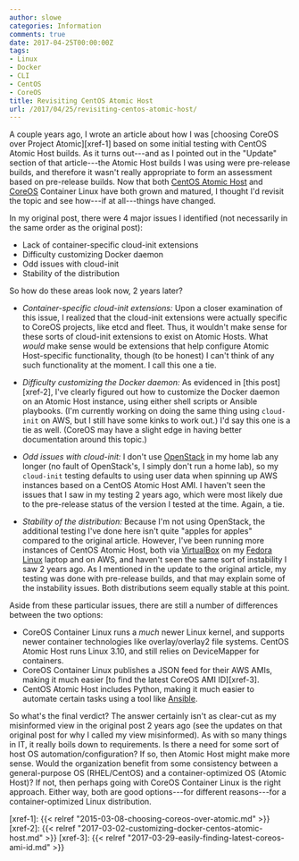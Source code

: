 ```yaml
---
author: slowe
categories: Information
comments: true
date: 2017-04-25T00:00:00Z
tags:
- Linux
- Docker
- CLI
- CentOS
- CoreOS
title: Revisiting CentOS Atomic Host
url: /2017/04/25/revisiting-centos-atomic-host/
---
```


A couple years ago, I wrote an article about how I was [choosing CoreOS over Project Atomic][xref-1] based on some initial testing with CentOS Atomic Host builds. As it turns out---and as I pointed out in the "Update" section of that article---the Atomic Host builds I was using were pre-release builds, and therefore it wasn't really appropriate to form an assessment based on pre-release builds. Now that both [CentOS Atomic Host][link-1] and [CoreOS][link-6] Container Linux have both grown and matured, I thought I'd revisit the topic and see how---if at all---things have changed.<!--more-->

In my original post, there were 4 major issues I identified (not necessarily in the same order as the original post):

* Lack of container-specific cloud-init extensions
* Difficulty customizing Docker daemon
* Odd issues with cloud-init
* Stability of the distribution

So how do these areas look now, 2 years later?

* _Container-specific cloud-init extensions:_ Upon a closer examination of this issue, I realized that the cloud-init extensions were actually specific to CoreOS projects, like etcd and fleet. Thus, it wouldn't make sense for these sorts of cloud-init extensions to exist on Atomic Hosts. What _would_ make sense would be extensions that help configure Atomic Host-specific functionality, though (to be honest) I can't think of any such functionality at the moment. I call this one a tie.

* _Difficulty customizing the Docker daemon:_ As evidenced in [this post][xref-2], I've clearly figured out how to customize the Docker daemon on an Atomic Host instance, using either shell scripts or Ansible playbooks. (I'm currently working on doing the same thing using `cloud-init` on AWS, but I still have some kinks to work out.) I'd say this one is a tie as well. (CoreOS may have a slight edge in having better documentation around this topic.)

* _Odd issues with cloud-init:_ I don't use [OpenStack][link-4] in my home lab any longer (no fault of OpenStack's, I simply don't run a home lab), so my `cloud-init` testing defaults to using user data when spinning up AWS instances based on a CentOS Atomic Host AMI. I haven't seen the issues that I saw in my testing 2 years ago, which were most likely due to the pre-release status of the version I tested at the time. Again, a tie.

* _Stability of the distribution:_ Because I'm not using OpenStack, the additional testing I've done here isn't quite "apples for apples" compared to the original article. However, I've been running more instances of CentOS Atomic Host, both via [VirtualBox][link-2] on my [Fedora Linux][link-3] laptop and on AWS, and haven't seen the same sort of instability I saw 2 years ago. As I mentioned in the update to the original article, my testing was done with pre-release builds, and that may explain some of the instability issues. Both distributions seem equally stable at this point.

Aside from these particular issues, there are still a number of differences between the two options:

* CoreOS Container Linux runs a _much_ newer Linux kernel, and supports newer container technologies like overlay/overlay2 file systems. CentOS Atomic Host runs Linux 3.10, and still relies on DeviceMapper for containers.
* CoreOS Container Linux publishes a JSON feed for their AWS AMIs, making it much easier [to find the latest CoreOS AMI ID][xref-3].
* CentOS Atomic Host includes Python, making it much easier to automate certain tasks using a tool like [Ansible][link-5].

So what's the final verdict? The answer certainly isn't as clear-cut as my misinformed view in the original post 2 years ago (see the updates on that original post for why I called my view misinformed). As with so many things in IT, it really boils down to requirements. Is there a need for some sort of host OS automation/configuration? If so, then Atomic Host might make more sense. Would the organization benefit from some consistency between a general-purpose OS (RHEL/CentOS) and a container-optimized OS (Atomic Host)? If not, then perhaps going with CoreOS Container Linux is the right approach. Either way, both are good options---for different reasons---for a container-optimized Linux distribution.



[link-1]: https://projectatomic.io/
[link-2]: https://www.virtualbox.org/
[link-3]: https://getfedora.org/
[link-4]: https://www.openstack.org/
[link-5]: https://www.ansible.com/
[link-6]: https://coreos.com/
[xref-1]: {{< relref "2015-03-08-choosing-coreos-over-atomic.md" >}}
[xref-2]: {{< relref "2017-03-02-customizing-docker-centos-atomic-host.md" >}}
[xref-3]: {{< relref "2017-03-29-easily-finding-latest-coreos-ami-id.md" >}}
